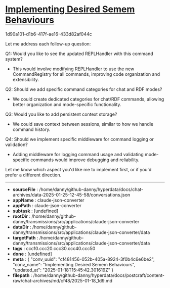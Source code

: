 # [Implementing Desired Semem Behaviours](https://claude.ai/chat/cf481456-052b-405a-8924-3f0b4c6e6be2)

1d90a101-d1b6-417f-ae16-433d82af044c

 Let me address each follow-up question:

Q1: Would you like to see the updated REPLHandler with this command system?
- This would involve modifying REPLHandler to use the new CommandRegistry for all commands, improving code organization and extensibility.

Q2: Should we add specific command categories for chat and RDF modes?
- We could create dedicated categories for chat/RDF commands, allowing better organization and mode-specific functionality.

Q3: Would you like to add persistent context storage?
- We could save context between sessions, similar to how we handle command history.

Q4: Should we implement specific middleware for command logging or validation?
- Adding middleware for logging command usage and validating mode-specific commands would improve debugging and reliability.

Let me know which aspect you'd like me to implement first, or if you'd prefer a different direction.

---

* **sourceFile** : /home/danny/github-danny/hyperdata/docs/chat-archives/data-2025-01-25-12-45-58/conversations.json
* **appName** : claude-json-converter
* **appPath** : claude-json-converter
* **subtask** : [undefined]
* **rootDir** : /home/danny/github-danny/transmissions/src/applications/claude-json-converter
* **dataDir** : /home/danny/github-danny/transmissions/src/applications/claude-json-converter/data
* **targetPath** : /home/danny/github-danny/transmissions/src/applications/claude-json-converter/data
* **tags** : ccc10.ccc20.ccc30.ccc40.ccc50
* **done** : [undefined]
* **meta** : {
  "conv_uuid": "cf481456-052b-405a-8924-3f0b4c6e6be2",
  "conv_name": "Implementing Desired Semem Behaviours",
  "updated_at": "2025-01-18T15:45:42.301619Z"
}
* **filepath** : /home/danny/github-danny/hyperdata/docs/postcraft/content-raw/chat-archives/md/cf48/2025-01-18_1d9.md